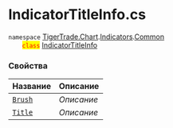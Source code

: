 
# IndicatorTitleInfo.cs
`namespace` [TigerTrade.Chart](../../../../../TigerTrade.Chart.md).[Indicators](../../../../../TigerTrade.Chart/Indicators.md).[Common](../../../../../TigerTrade.Chart/Indicators/Common.md)  
&nbsp;&nbsp;&nbsp;&nbsp;&nbsp;&nbsp;&nbsp;<mark style="color:red;">`class`</mark> [IndicatorTitleInfo](../../IndicatorTitleInfo.cs.md)

### Свойства
| Название | Описание |
| --- | --- |
| [`Brush`](./Свойства/Brush.md) | *Описание* |
| [`Title`](./Свойства/Title.md) | *Описание* |
